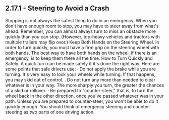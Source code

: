 ## 2.17.1 - Steering to Avoid a Crash
Stopping is not always the safest thing to do in an emergency. When you don't have enough room to stop, you may have to steer away from what's ahead. Remember, you can almost always turn to miss an obstacle more quickly than you can stop. (However, top-heavy vehicles and tractors with multiple trailers may flip over.)
Keep Both Hands on the Steering Wheel. In order to turn quickly, you must have a firm grip on the steering wheel with both hands. The best way to have both hands on the wheel, if there is an emergency, is to keep them there all the time.
How to Turn Quickly and Safely. A quick turn can be made safely if it's done the right way. Here are some points that safe drivers use:
· Do not apply the brake while you are turning. It's very easy to lock your wheels while turning. If that happens, you may skid out of control.
. Do not turn any more than needed to clear whatever is in your way. The more sharply you turn, the greater the chances of a skid or rollover.
· Be prepared to "counter-steer," that is, to turn the wheel back in the other direction, once you've passed whatever was in your path. Unless you are prepared to counter-steer, you won't be able to do it quickly enough. You should think of emergency steering and counter-steering as two parts of one driving action.